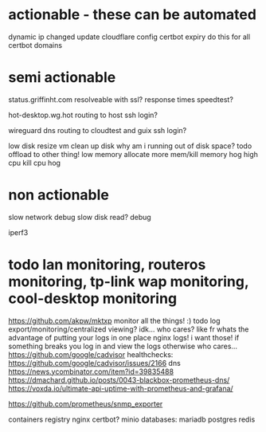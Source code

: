 # actionable - these can be automated
dynamic ip changed
    update cloudflare config
certbot expiry
    do this for all certbot domains

# semi actionable
status.griffinht.com
    resolveable with ssl?
    response times
    speedtest?

hot-desktop.wg.hot
    routing to host
    ssh login?

wireguard
    dns
    routing to cloudtest and guix
        ssh login?

low disk
    resize vm
    clean up disk
    why am i running out of disk space? todo offload to other thing!
low memory
    allocate more mem/kill memory hog
high cpu
    kill cpu hog

# non actionable
slow network
    debug
slow disk read?
    debug






iperf3

# todo lan monitoring, routeros monitoring, tp-link wap monitoring, cool-desktop monitoring
https://github.com/akpw/mktxp
monitor all the things! :)
todo log export/monitoring/centralized viewing? idk... who cares? like fr whats the advantage of putting your logs in one place
    nginx logs! i want those!
    if something breaks you log in and view the logs
    otherwise who cares...
https://github.com/google/cadvisor
healthchecks:
    https://github.com/google/cadvisor/issues/2166
dns https://news.ycombinator.com/item?id=39835488
https://dmachard.github.io/posts/0043-blackbox-prometheus-dns/
https://voxda.io/ultimate-api-uptime-with-prometheus-and-grafana/



https://github.com/prometheus/snmp_exporter

containers
    registry
    nginx
    certbot?
    minio
    databases:
        mariadb
        postgres
        redis

